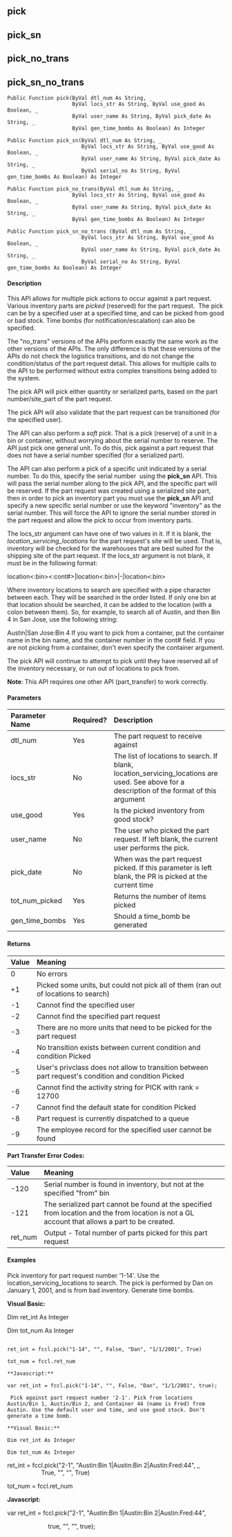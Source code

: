 pick
----

pick_sn
-------

pick_no_trans
---------------

pick_sn_no_trans
------------------

```
Public Function pick(ByVal dtl_num As String, _
                     ByVal locs_str As String, ByVal use_good As Boolean, _
                     ByVal user_name As String, ByVal pick_date As String, _
                     ByVal gen_time_bombs As Boolean) As Integer
```

```
Public Function pick_sn(ByVal dtl_num As String, _
                        ByVal locs_str As String, ByVal use_good As Boolean, _
                        ByVal user_name As String, ByVal pick_date As String, _
                        ByVal serial_no As String, ByVal gen_time_bombs As Boolean) As Integer
```

```
Public Function pick_no_trans(ByVal dtl_num As String, _
                     ByVal locs_str As String, ByVal use_good As Boolean, _
                     ByVal user_name As String, ByVal pick_date As String, _
                     ByVal gen_time_bombs As Boolean) As Integer
```

```
Public Function pick_sn_no_trans (ByVal dtl_num As String, _
                        ByVal locs_str As String, ByVal use_good As Boolean, _
                        ByVal user_name As String, ByVal pick_date As String, _
                        ByVal serial_no As String, ByVal gen_time_bombs As Boolean) As Integer
```

#### Description

This API allows for multiple pick actions to occur against a part request. Various inventory parts are _picked_ (reserved) for the part request.  The pick can be by a specified user at a specified time, and can be picked from good or bad stock. Time bombs (for notification/escalation) can also be specified.

The "no_trans" versions of the APIs perform exactly the same work as the other versions of the APIs. The only difference is that these versions of the APIs do not check the logistics transitions, and do not change the condition/status of the part request detail. This allows for multiple calls to the API to be performed without extra complex transitions being added to the system.

The pick API will pick either quantity or serialized parts, based on the part number/site_part of the part request.

The pick API will also validate that the part request can be transitioned (for the specified user).

The API can also perform a _soft_ _pick_. That is a pick (reserve) of a unit in a bin or container, without worrying about the serial number to reserve. The API just pick one general unit. To do this, pick against a part request that does not have a serial number specified (for a serialized part).

The API can also perform a pick of a specific unit indicated by a serial number. To do this, specify the serial number  using the **pick_sn** API. This will pass the serial number along to the pick API, and the specific part will be reserved. If the part request was created using a serialized site part, then in order to pick an inventory part you must use the **pick_sn** API and specify a new specific serial number or use the keyword "inventory" as the serial number. This will force the API to ignore the serial number stored in the part request and allow the pick to occur from inventory parts.

The locs_str argument can have one of two values in it. If it is blank, the _location_servicing_locations_ for the part request's site will be used. That is, inventory will be checked for the warehouses that are best suited for the shipping site of the part request. If the locs_str argument is not blank, it must be in the following format:

location<:bin><:cont#>|location<:bin>|-|location<:bin>

Where inventory locations to search are specified with a pipe character between each. They will be searched in the order listed. If only one bin at that location should be searched, it can be added to the location (with a colon between them). So, for example, to search all of Austin, and then Bin 4 in San Jose, use the following string:

Austin|San Jose:Bin 4 If you want to pick from a container, put the container name in the bin name, and the container number in the cont# field. If you are not picking from a container, don't even specify the container argument.

The pick API will continue to attempt to pick until they have reserved all of the inventory necessary, or run out of locations to pick from.

**Note**: This API requires one other API (part_transfer) to work correctly.

#### Parameters

| Parameter Name | Required? | Description |
|:--- |:--- |:--- |
| dtl_num | Yes | The part request to receive against |
| locs_str | No | The list of locations to search. If blank, location_servicing_locations are used. See above for a description of the format of this argument |
| use_good | Yes | Is the picked inventory from good stock? |
| user_name | No | The user who picked the part request. If left blank, the current user performs the pick. |
| pick_date | No | When was the part request picked. If this parameter is left blank, the PR is picked at the current time |
| tot_num_picked | Yes | Returns the number of items picked |
| gen_time_bombs | Yes | Should a time_bomb be generated |

#### Returns

| Value | Meaning |
|:--- |:--- |
| 0 | No errors |
| +1 | Picked some units, but could not pick all of them (ran out of locations to search) |
| -1 | Cannot find the specified user |
| -2 | Cannot find the specified part request |
| -3 | There are no more units that need to be picked for the part request |
| -4 | No transition exists between current condition and condition Picked |
| -5 | User's privclass does not allow to transition between part request's condition and condition Picked |
| -6 | Cannot find the activity string for PICK with rank = 12700 |
| -7 | Cannot find the default state for condition Picked |
| -8 | Part request is currently dispatched to a queue |
| -9 | The employee record for the specified user cannot be found |

**Part Transfer Error Codes:**

| Value | Meaning |
|:--- |:--- |
| -120 | Serial number is found in inventory, but not at the specified "from" bin |
| -121 | The serialized part cannot be found at the specified from location and the from location is not a GL account that allows a part to be created. |
| ret_num | Output - Total number of parts picked for this part request |

#### Examples

Pick inventory for part request number '1-14'. Use the location_servicing_locations to search. The pick is performed by Dan on January 1, 2001, and is from bad inventory. Generate time bombs.

**Visual Basic:**

Dim ret_int As Integer

Dim tot_num As Integer
```

ret_int = fccl.pick("1-14", "", False, "Dan", "1/1/2001", True)

tot_num = fccl.ret_num

**Javascript:**

var ret_int = fccl.pick("1-14", "", False, "Dan", "1/1/2001", true);

 Pick against part request number '2-1'. Pick from locations Austin/Bin 1, Austin/Bin 2, and Container 44 (name is Fred) from Austin. Use the default user and time, and use good stock. Don't generate a time bomb.

**Visual Basic:**

Dim ret_int As Integer

Dim tot_num As Integer
```

ret_int = fccl.pick("2-1", "Austin:Bin 1|Austin:Bin 2|Austin:Fred:44", _
                    True, "", "", True)

tot_num = fccl.ret_num

**Javascript:**

var ret_int = fccl.pick("2-1", "Austin:Bin 1|Austin:Bin 2|Austin:Fred:44",

                        true, "", "", true);